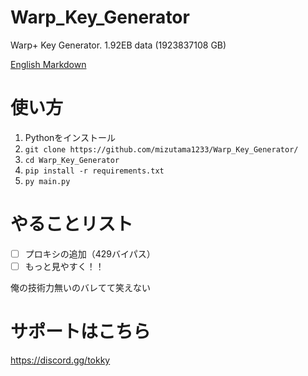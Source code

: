 # Warp_Key_Generator
Warp+ Key Generator. 1.92EB data (1923837108 GB)

[English Markdown](https://github.com/mizutama1233/Warp_Key_Generator/blob/main/README_eng.md)

# 使い方
1. Pythonをインストール
2. `git clone https://github.com/mizutama1233/Warp_Key_Generator/`
3. `cd Warp_Key_Generator`
4. `pip install -r requirements.txt`
5. `py main.py`

# やることリスト
- [ ] プロキシの追加（429バイパス）
- [ ] もっと見やすく！！

俺の技術力無いのバレてて笑えない

# サポートはこちら
https://discord.gg/tokky
